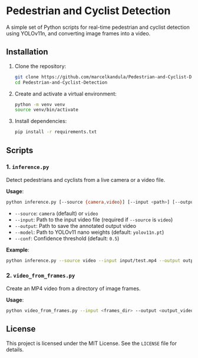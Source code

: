 # Pedestrian and Cyclist Detection

A simple set of Python scripts for real-time pedestrian and cyclist detection using YOLOv11n, and converting image frames into a video.


## Installation

1. Clone the repository:

   ```bash
   git clone https://github.com/marcelkandula/Pedestrian-and-Cyclist-Detection
   cd Pedestrian-and-Cyclist-Detection
   ```
2. Create and activate a virtual environment:

   ```bash
   python -m venv venv
   source venv/bin/activate    
   ```
3. Install dependencies:

   ```bash
   pip install -r requirements.txt
   ```

## Scripts

### 1. `inference.py`

Detect pedestrians and cyclists from a live camera or a video file.

**Usage**:

```bash
python inference.py [--source {camera,video}] [--input <path>] [--output <path>] [--model <weights>.pt] [--conf <0.0–1.0>] 
```

* `--source`: `camera` (default) or `video`
* `--input`: Path to the input video file (required if `--source` is `video`)
* `--output`: Path to save the annotated output video
* `--model`: Path to YOLOv11 nano weights (default: `yolov11n.pt`)
* `--conf`: Confidence threshold (default: `0.5`)

**Example**:

```bash
python inference.py --source video --input input/test.mp4 --output output/out.mp4
```

### 2. `video_from_frames.py`

Create an MP4 video from a directory of image frames.

**Usage**:

```bash
python video_from_frames.py --input <frames_dir> --output <output_video>.mp4
```

## License

This project is licensed under the MIT License. See the `LICENSE` file for details.
